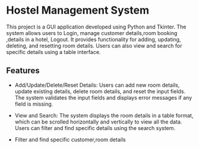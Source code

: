 # Hostel Management System

This project is a GUI application developed using Python and Tkinter. The system allows users to Login, manage customer details,room booking ,details in a hotel, Logout. It provides functionality for adding, updating, deleting, and resetting room details. Users can also view and search for specific details using a table interface.

## Features

- Add/Update/Delete/Reset Details: Users can add new room details, update existing details, delete room details, and reset the input fields. The system validates the input fields and displays error messages if any field is missing.

- View and Search: The system displays the room details in a table format, which can be scrolled horizontally and vertically to view all the data. Users can filter and find specific details using the search system.

- Filter and find specific customer,room details




